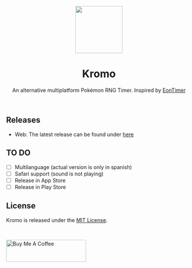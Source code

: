 <div align="center">
<img src="assets/img/logo.png" width="128"/>

# Kromo
An alternative multiplatform Pokémon RNG Timer. Inspired by [EonTimer](https://github.com/DasAmpharos/EonTimer)

</div>

<br />

## Releases
- Web: The latest release can be found under [here](https://jpcodr.github.io/kromo) 

## TO DO

- [ ] Multilanguage (actual version is only in spanish)
- [ ] Safari support (sound is not playing)
- [ ] Release in App Store
- [ ] Release in Play Store

## License
Kromo is released under the [MIT License](LICENSE.md).

<br />

<a href="https://www.buymeacoffee.com/jpcodr" target="_blank"><img src="https://cdn.buymeacoffee.com/buttons/v2/default-yellow.png" alt="Buy Me A Coffee" style="height: 60px !important;width: 217px !important;" ></a>
